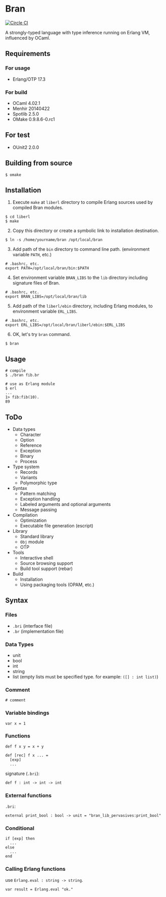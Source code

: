 Bran
====

[![Circle CI](https://circleci.com/gh/szktty/bran.png?style=badge)](https://circleci.com/gh/szktty/bran)

A strongly-typed language with type inference running on Erlang VM, influenced by OCaml.


## Requirements

### For usage

- Erlang/OTP 17.3

### For build

- OCaml 4.02.1
- Menhir 20140422
- Spotlib 2.5.0
- OMake 0.9.8.6-0.rc1

## For test

- OUnit2 2.0.0


## Building from source

```
$ omake
```

## Installation

1. Execute `make` at `liberl` directory to compile Erlang sources used by compiled Bran modules.

  ```
  $ cd liberl
  $ make
  ```

2. Copy this directory or create a symbolic link to installation destination.

  ```
  $ ln -s /home/yourname/bran /opt/local/bran
  ```

3. Add path of the `bin` directory to command line path. (environment variable `PATH`, etc.)

  ```
  # .bashrc, etc.
  export PATH=/opt/local/bran/bin:$PATH
  ```

4. Set environment variable `BRAN_LIBS` to the `lib` directory including signature files of Bran.

  ```
  # .bashrc, etc.
  export BRAN_LIBS=/opt/local/bran/lib
  ```

5. Add path of the `liberl/ebin` directory, including Erlang modules, to environment variable `ERL_LIBS`.

  ```
  # .bashrc, etc.
  export ERL_LIBS=/opt/local/bran/liberl/ebin:$ERL_LIBS
  ```

6. OK, let's try `bran` command.

  ```
  $ bran
  ```

## Usage

```
# compile
$ ./bran fib.br

# use as Erlang module
$ erl
...
1> fib:fib(10).
89
```

## ToDo

- Data types
  - Character
  - Option
  - Reference
  - Exception
  - Binary
  - Process
- Type system
  - Records
  - Variants
  - Polymorphic type
- Syntax
  - Pattern matching
  - Exception handling
  - Labeled arguments and optional arguments
  - Message passing
- Compilation
  - Optimization
  - Executable file generation (escript)
- Library
  - Standard library
  - `Obj` module
  - OTP
- Tools
  - Interactive shell
  - Source browsing support
  - Build tool support (rebar)
- Build
  - Installation
  - Using packaging tools (OPAM, etc.)

## Syntax

### Files

- `.bri` (interface file)
- `.br` (implementation file)

### Data Types

- unit
- bool
- int
- string
- list (empty lists must be specified type. for example: `([] : int list)`)

### Comment

```
# comment
```

### Variable bindings

```
var x = 1
```

### Functions

```
def f x y = x + y

def [rec] f x ... =
  [exp]
  ...

```

signature (`.bri`):

```
def f : int -> int -> int
```

### External functions

`.bri`:

```
external print_bool : bool -> unit = "bran_lib_pervasives:print_bool"
```

### Conditional

```
if [exp] then
  ...
else
  ...
end
```

### Calling Erlang functions

use `Erlang.eval : string -> string`.

```
var result = Erlang.eval "ok."
```

